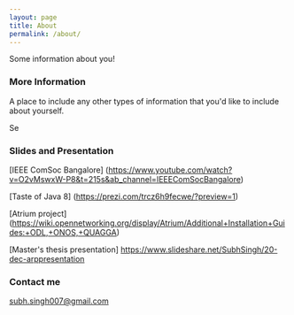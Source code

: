 ```yaml
---
layout: page
title: About
permalink: /about/
---
```


Some information about you!

### More Information

A place to include any other types of information that you'd like to include about yourself.

Se

### Slides and Presentation

[IEEE ComSoc Bangalore] (https://www.youtube.com/watch?v=O2vMswxW-P8&t=215s&ab_channel=IEEEComSocBangalore)

[Taste of Java 8] (https://prezi.com/trcz6h9fecwe/?preview=1)

[Atrium project] (https://wiki.opennetworking.org/display/Atrium/Additional+Installation+Guides:+ODL,+ONOS,+QUAGGA)

[Master's thesis presentation] https://www.slideshare.net/SubhSingh/20-dec-arppresentation


### Contact me

[subh.singh007@gmail.com](mailto:subh.singh007@gmail.com)
